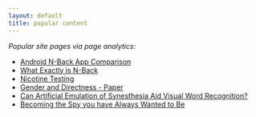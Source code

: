 ```yaml
---
layout: default
title: popular content
---
```


<p><em>Popular site pages via page analytics:</em></p>

<ul>
	<li><a href="/main/2011/8/10/android-n-back-app-comparison.html">Android N-Back App Comparison</a></li>
	<li><a href="/main/2011/8/9/what-exactly-is-n-back.html">What Exactly is N-Back</a></li>
	<li><a href="/experiments/2012/12/26/nicotine.html">Nicotine Testing</a></li>
	<li><a href="/writing/2012/03/11/gender-and-directness-paper.html">Gender and Directness - Paper</a></li>
	<li><a href="/writing/2011/06/02/can-artificial-emulation-of-synesthesia-paper.html">Can Artificial Emulation of Synesthesia Aid Visual Word Recognition?</a></li>
	<li><a href="/writing/2012/04/30/becoming-the-spy-you-always-wanted-to-be.html">Becoming the Spy you have Always Wanted to Be</a></li>
</ul>
